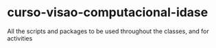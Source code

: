 # curso-visao-computacional-idase
All the scripts and packages to be used throughout the classes, and for activities
